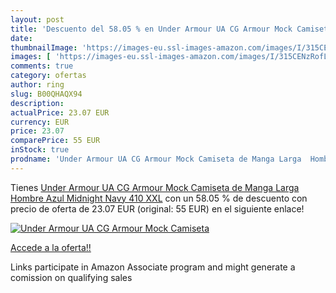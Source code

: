 ```yaml
---
layout: post
title: 'Descuento del 58.05 % en Under Armour UA CG Armour Mock Camiseta '
date: 
thumbnailImage: 'https://images-eu.ssl-images-amazon.com/images/I/315CENzRofL._SL200_.jpg'
images: [ 'https://images-eu.ssl-images-amazon.com/images/I/315CENzRofL._SL200_.jpg' ]
comments: true
category: ofertas
author: ring
slug: B00QHAQX94
description:
actualPrice: 23.07 EUR
currency: EUR
price: 23.07
comparePrice: 55 EUR
inStock: true
prodname: 'Under Armour UA CG Armour Mock Camiseta de Manga Larga  Hombre  Azul  Midnight Navy 410   XXL'
---
```


Tienes [Under Armour UA CG Armour Mock Camiseta de Manga Larga  Hombre  Azul  Midnight Navy 410   XXL](https://www.amazon.es/dp/B00QHAQX94/?tag=tolees-21) con un 58.05 % de descuento con precio de oferta de 23.07 EUR (original: 55 EUR) en el siguiente enlace!

[![Under Armour UA CG Armour Mock Camiseta ](https://images-eu.ssl-images-amazon.com/images/I/315CENzRofL._SL200_.jpg)](https://www.amazon.es/dp/B00QHAQX94/?tag=tolees-21)

[Accede a la oferta!!](https://www.amazon.es/dp/B00QHAQX94/?tag=tolees-21)

Links participate in Amazon Associate program and might generate a comission on qualifying sales


